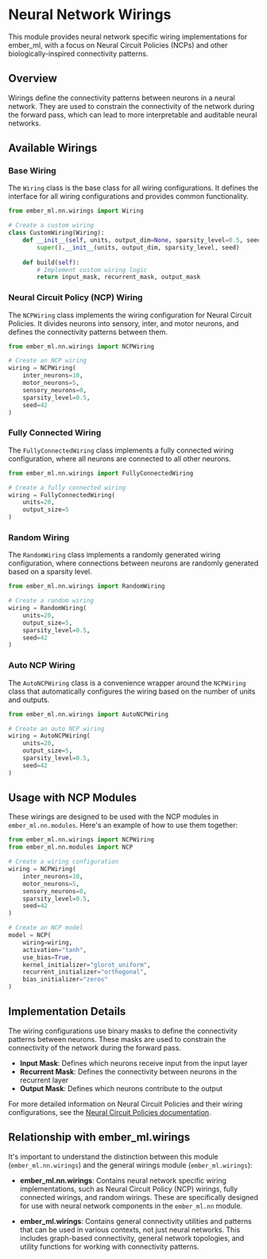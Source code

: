 # Neural Network Wirings

This module provides neural network specific wiring implementations for ember_ml, with a focus on Neural Circuit Policies (NCPs) and other biologically-inspired connectivity patterns.

## Overview

Wirings define the connectivity patterns between neurons in a neural network. They are used to constrain the connectivity of the network during the forward pass, which can lead to more interpretable and auditable neural networks.

## Available Wirings

### Base Wiring

The `Wiring` class is the base class for all wiring configurations. It defines the interface for all wiring configurations and provides common functionality.

```python
from ember_ml.nn.wirings import Wiring

# Create a custom wiring
class CustomWiring(Wiring):
    def __init__(self, units, output_dim=None, sparsity_level=0.5, seed=None):
        super().__init__(units, output_dim, sparsity_level, seed)
    
    def build(self):
        # Implement custom wiring logic
        return input_mask, recurrent_mask, output_mask
```

### Neural Circuit Policy (NCP) Wiring

The `NCPWiring` class implements the wiring configuration for Neural Circuit Policies. It divides neurons into sensory, inter, and motor neurons, and defines the connectivity patterns between them.

```python
from ember_ml.nn.wirings import NCPWiring

# Create an NCP wiring
wiring = NCPWiring(
    inter_neurons=10,
    motor_neurons=5,
    sensory_neurons=0,
    sparsity_level=0.5,
    seed=42
)
```

### Fully Connected Wiring

The `FullyConnectedWiring` class implements a fully connected wiring configuration, where all neurons are connected to all other neurons.

```python
from ember_ml.nn.wirings import FullyConnectedWiring

# Create a fully connected wiring
wiring = FullyConnectedWiring(
    units=20,
    output_size=5
)
```

### Random Wiring

The `RandomWiring` class implements a randomly generated wiring configuration, where connections between neurons are randomly generated based on a sparsity level.

```python
from ember_ml.nn.wirings import RandomWiring

# Create a random wiring
wiring = RandomWiring(
    units=20,
    output_size=5,
    sparsity_level=0.5,
    seed=42
)
```

### Auto NCP Wiring

The `AutoNCPWiring` class is a convenience wrapper around the `NCPWiring` class that automatically configures the wiring based on the number of units and outputs.

```python
from ember_ml.nn.wirings import AutoNCPWiring

# Create an auto NCP wiring
wiring = AutoNCPWiring(
    units=20,
    output_size=5,
    sparsity_level=0.5,
    seed=42
)
```

## Usage with NCP Modules

These wirings are designed to be used with the NCP modules in `ember_ml.nn.modules`. Here's an example of how to use them together:

```python
from ember_ml.nn.wirings import NCPWiring
from ember_ml.nn.modules import NCP

# Create a wiring configuration
wiring = NCPWiring(
    inter_neurons=10,
    motor_neurons=5,
    sensory_neurons=0,
    sparsity_level=0.5,
    seed=42
)

# Create an NCP model
model = NCP(
    wiring=wiring,
    activation="tanh",
    use_bias=True,
    kernel_initializer="glorot_uniform",
    recurrent_initializer="orthogonal",
    bias_initializer="zeros"
)
```

## Implementation Details

The wiring configurations use binary masks to define the connectivity patterns between neurons. These masks are used to constrain the connectivity of the network during the forward pass.

- **Input Mask**: Defines which neurons receive input from the input layer
- **Recurrent Mask**: Defines the connectivity between neurons in the recurrent layer
- **Output Mask**: Defines which neurons contribute to the output

For more detailed information on Neural Circuit Policies and their wiring configurations, see the [Neural Circuit Policies documentation](../../docs/neural_circuit_policies.md).

## Relationship with ember_ml.wirings

It's important to understand the distinction between this module (`ember_ml.nn.wirings`) and the general wirings module (`ember_ml.wirings`):

- **ember_ml.nn.wirings**: Contains neural network specific wiring implementations, such as Neural Circuit Policy (NCP) wirings, fully connected wirings, and random wirings. These are specifically designed for use with neural network components in the `ember_ml.nn` module.

- **ember_ml.wirings**: Contains general connectivity utilities and patterns that can be used in various contexts, not just neural networks. This includes graph-based connectivity, general network topologies, and utility functions for working with connectivity patterns.